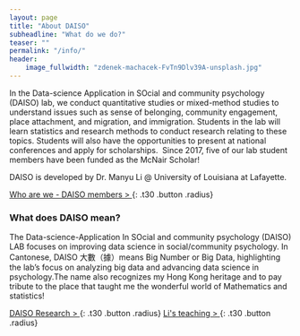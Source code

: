 ```yaml
---
layout: page
title: "About DAISO"
subheadline: "What do we do?"
teaser: ""
permalink: "/info/"
header:
    image_fullwidth: "zdenek-machacek-FvTn9Dlv39A-unsplash.jpg"
---
```


In the Data-science Application in SOcial and community psychology (DAISO) lab, we conduct quantitative studies or mixed-method studies to understand issues such as sense of belonging, community engagement, place attachment, and migration, and immigration. Students in the lab will learn statistics and research methods to conduct research relating to these topics. Students will also have the opportunities to present at national conferences and apply for scholarships.  Since 2017, five of our lab student members have been funded as the McNair Scholar!

DAISO is developed by Dr. Manyu Li @ University of Louisiana at Lafayette. 

[Who are we - DAISO members > ](https://manyu26.github.io/daisolab/people)
{: .t30 .button .radius}

### What does DAISO mean?

The Data-science-Application In SOcial and community psychology (DAISO) LAB focuses on improving data science in social/community psychology. In Cantonese, DAISO 大數（據）means Big Number or Big Data, highlighting the lab’s focus on analyzing big data and advancing data science in psychology.The name also recognizes my Hong Kong heritage and to pay tribute to the place that taught me the wonderful world of Mathematics and statistics! 

[DAISO Research > ](https://manyu26.github.io/daisolab/research)
{: .t30 .button .radius}
[Li's teaching > ](https://manyu26.github.io/daisolab/teaching)
{: .t30 .button .radius}

